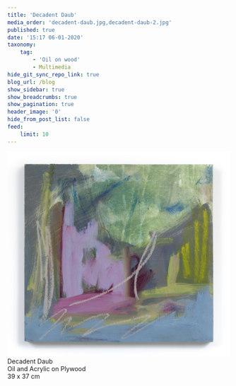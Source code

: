 ```yaml
---
title: 'Decadent Daub'
media_order: 'decadent-daub.jpg,decadent-daub-2.jpg'
published: true
date: '15:17 06-01-2020'
taxonomy:
    tag:
        - 'Oil on wood'
        - Multimedia
hide_git_sync_repo_link: true
blog_url: /blog
show_sidebar: true
show_breadcrumbs: true
show_pagination: true
header_image: '0'
hide_from_post_list: false
feed:
    limit: 10
---
```


![](decadent-daub-2.jpg)
Decadent Daub  
Oil and Acrylic on Plywood  
39 x 37 cm